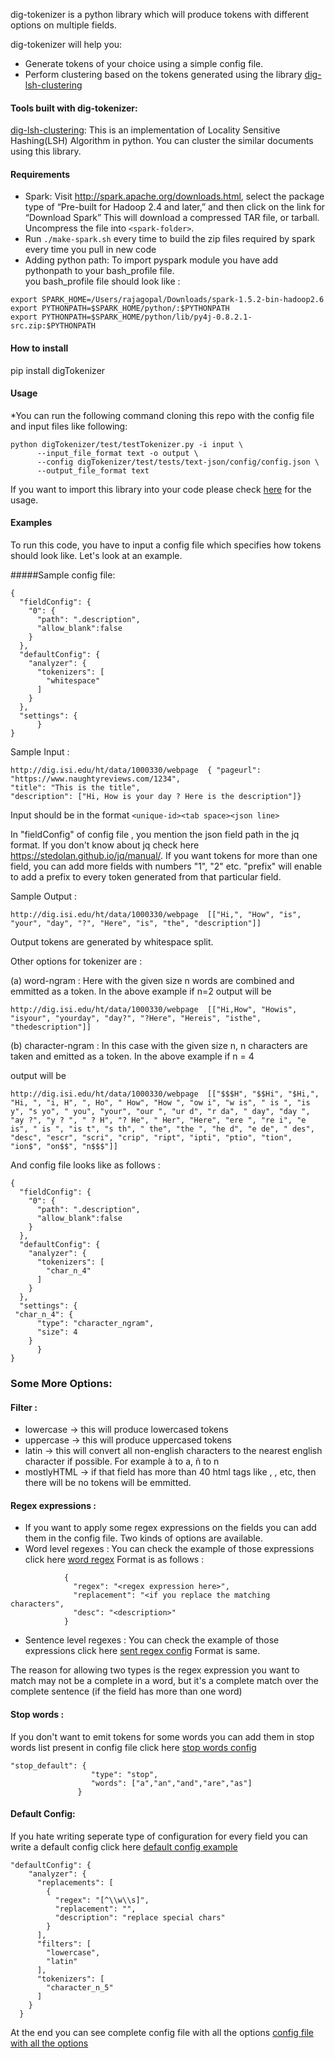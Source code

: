 dig-tokenizer is a python library which will produce tokens with different options on multiple fields. 

dig-tokenizer will help you:
* Generate tokens of your choice using a simple config file.
* Perform clustering based on the tokens generated using the library [dig-lsh-clustering](https://github.com/usc-isi-i2/dig-lsh-clustering/tree/devel)


#### Tools built with dig-tokenizer:
[dig-lsh-clustering](https://github.com/usc-isi-i2/dig-lsh-clustering):
This is an implementation of Locality Sensitive Hashing(LSH) Algorithm in python. You can cluster the similar documents using this library.


#### Requirements
* Spark: Visit http://spark.apache.org/downloads.html, select the package type of “Pre-built for Hadoop 2.4 and later,” and then click on the link for “Download Spark” This will download a compressed TAR file, or tarball. Uncompress the file into ```<spark-folder>```.
* Run `./make-spark.sh` every time to build the zip files required by spark every time you pull in new code
* Adding python path: To import pyspark module you have add pythonpath to your bash_profile file.<br />
you bash_profile file should look like :
```
export SPARK_HOME=/Users/rajagopal/Downloads/spark-1.5.2-bin-hadoop2.6
export PYTHONPATH=$SPARK_HOME/python/:$PYTHONPATH
export PYTHONPATH=$SPARK_HOME/python/lib/py4j-0.8.2.1-src.zip:$PYTHONPATH
```

#### How to install
pip install digTokenizer

#### Usage
*You can run the following command cloning this repo with the config file and input files like following:

```
python digTokenizer/test/testTokenizer.py -i input \
      --input_file_format text -o output \
      --config digTokenizer/test/tests/text-json/config/config.json \
      --output_file_format text
```
If you want to import this library into your code please check [here](https://github.com/usc-isi-i2/dig-tokenizer/blob/devel/digTokenizer/test/testTokenizer.py) for the usage. 


#### Examples
To run this code, you have to input a config file which specifies how tokens should look like. Let's look at an example.

#####Sample config file:
```
{
  "fieldConfig": {
    "0": {
      "path": ".description",
      "allow_blank":false
    }
  },
  "defaultConfig": {
    "analyzer": {
      "tokenizers": [
        "whitespace"
      ]
    }
  },
  "settings": {
      }
}
```

Sample Input : 
```
http://dig.isi.edu/ht/data/1000330/webpage  { "pageurl": "https://www.naughtyreviews.com/1234",
"title": "This is the title", 
"description": ["Hi, How is your day ? Here is the description"]}
```
Input should be in the format ```<unique-id><tab space><json line>```

In "fieldConfig" of config file , you mention the json field path in the jq format. If you don't know about jq check here https://stedolan.github.io/jq/manual/. If you want tokens for more than one field, you can add more fields with numbers "1", "2" etc. "prefix" will enable to add a prefix to every token generated from that particular field. 

Sample Output :
```
http://dig.isi.edu/ht/data/1000330/webpage	[["Hi,", "How", "is", "your", "day", "?", "Here", "is", "the", "description"]]
```
Output tokens are generated by whitespace split. 

Other options for tokenizer are :

(a) word-ngram : Here with the given size n words are combined and emmitted as a token. In the above example if n=2 output 
will be
```
http://dig.isi.edu/ht/data/1000330/webpage	[["Hi,How", "Howis", "isyour", "yourday", "day?", "?Here", "Hereis", "isthe", "thedescription"]]
```

(b) character-ngram : In this case with the given size n, n characters are taken and emitted as a token. In the above example if n = 4

output will be 
```
http://dig.isi.edu/ht/data/1000330/webpage	[["$$$H", "$$Hi", "$Hi,", "Hi, ", "i, H", ", Ho", " How", "How ", "ow i", "w is", " is ", "is y", "s yo", " you", "your", "our ", "ur d", "r da", " day", "day ", "ay ?", "y ? ", " ? H", "? He", " Her", "Here", "ere ", "re i", "e is", " is ", "is t", "s th", " the", "the ", "he d", "e de", " des", "desc", "escr", "scri", "crip", "ript", "ipti", "ptio", "tion", "ion$", "on$$", "n$$$"]]
````

And config file looks like as follows :
```
{
  "fieldConfig": {
    "0": {
      "path": ".description",
      "allow_blank":false
    }
  },
  "defaultConfig": {
    "analyzer": {
      "tokenizers": [
        "char_n_4"
      ]
    }
  },
  "settings": {
 "char_n_4": {
      "type": "character_ngram",
      "size": 4
    }
      }
}
```
### Some More Options:
#### Filter :
* lowercase -> this will produce lowercased tokens
* uppercase -> this will produce uppercased tokens
* latin -> this will convert all non-english characters to the nearest english character if possible. For example à to a, ñ to n
* mostlyHTML -> if that field has more than 40 html tags like <title>,</title>, <a>,</a> etc, then there will be no tokens will be emmitted.


#### Regex expressions :
* If you want to apply some regex expressions on the fields you can add them in the config file. Two kinds of options are available. 
 * Word level regexes : You can check the example of those expressions click here [word regex](https://github.com/usc-isi-i2/dig-tokenizer/blob/master/unicode-tokenizer.json#L12)
Format is as follows :
```
            {
              "regex": "<regex expression here>",
              "replacement": "<if you replace the matching characters",
              "desc": "<description>"
            }
```
 * Sentence level regexes : You can check the example of those expressions click here [sent regex config](https://github.com/usc-isi-i2/dig-tokenizer/blob/master/unicode-tokenizer.json#L40)
Format is same.

The reason for allowing two types is the regex expression you want to match may not be a complete in a word, but it's a complete match over the complete sentence (if the field has more than one word)

#### Stop words :
If you don't want to emit tokens for some words you can add them in stop words list present in config file click here [stop words config](https://github.com/usc-isi-i2/dig-tokenizer/blob/master/unicode-tokenizer.json#L141)
```
"stop_default": {
                  "type": "stop",
                  "words": ["a","an","and","are","as"]
               }
```

#### Default Config:
If you hate writing seperate type of configuration for every field you can write a default config click here [default config example](https://github.com/usc-isi-i2/dig-tokenizer/blob/master/unicode-tokenizer.json#L99)
```
"defaultConfig": {
    "analyzer": {
      "replacements": [
        {
          "regex": "[^\\w\\s]",
          "replacement": "",
          "description": "replace special chars"
        }
      ],
      "filters": [
        "lowercase",
        "latin"
      ],
      "tokenizers": [
        "character_n_5"
      ]
    }
  }
```
At the end you can see complete config file with all the options [config file with all the options](https://github.com/usc-isi-i2/dig-tokenizer/blob/master/unicode-tokenizer.json)



